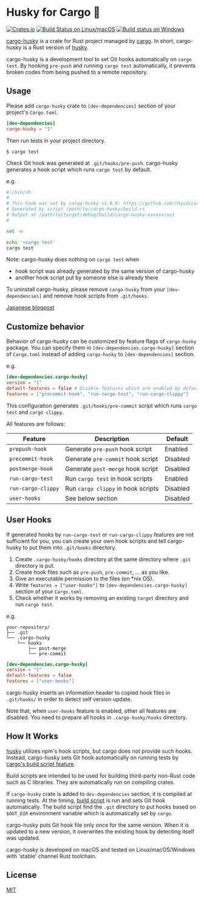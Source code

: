 Husky for Cargo :dog:
=====================
[![Crates.io][crates-io badge]][cargo-husky]
[![Build Status on Linux/macOS][travis-ci badge]][travis-ci]
[![Build status on Windows][appveyor badge]][appveyor]

[cargo-husky][] is a crate for Rust project managed by [cargo][]. In short, cargo-husky is a Rust
version of [husky][].

cargo-husky is a development tool to set Git hooks automatically on `cargo test`. By hooking `pre-push`
and running `cargo test` automatically, it prevents broken codes from being pushed to a remote
repository.


## Usage

Please add `cargo-husky` crate to `[dev-dependencies]` section of your project's `Cargo.toml`.

```toml
[dev-dependencies]
cargo-husky = "1"
```

Then run tests in your project directory.

```
$ cargo test
```

Check Git hook was generated at `.git/hooks/pre-push`.
cargo-husky generates a hook script which runs `cargo test` by default.

e.g.

```bash
#!/bin/sh
#
# This hook was set by cargo-husky v1.0.0: https://github.com/rhysd/cargo-husky#readme
# Generated by script /path/to/cargo-husky/build.rs
# Output at /path/to/target/debug/build/cargo-husky-xxxxxx/out
#

set -e

echo '+cargo test'
cargo test
```

Note: cargo-husky does nothing on `cargo test` when
- hook script was already generated by the same version of cargo-husky
- another hook script put by someone else is already there

To uninstall cargo-husky, please remove `cargo-husky` from your `[dev-dependencies]` and remove
hook scripts from `.git/hooks`.

[Japanese blogpost](https://rhysd.hatenablog.com/entry/2018/10/08/205041)


## Customize behavior

Behavior of cargo-husky can be customized by feature flags of `cargo-husky` package.
You can specify them in `[dev-dependencies.cargo-husky]` section of `Cargo.toml` instead of adding
`cargo-husky` to `[dev-dependencies]` section.

e.g.

```toml
[dev-dependencies.cargo-husky]
version = "1"
default-features = false # Disable features which are enabled by default
features = ["precommit-hook", "run-cargo-test", "run-cargo-clippy"]
```

This configuration generates `.git/hooks/pre-commit` script which runs `cargo test` and `cargo clippy`.

All features are follows:

| Feature            | Description                        | Default  |
|--------------------|------------------------------------|----------|
| `prepush-hook`     | Generate `pre-push` hook script    | Enabled  |
| `precommit-hook`   | Generate `pre-commit` hook script  | Disabled |
| `postmerge-hook`   | Generate `post-merge` hook script  | Disabled |
| `run-cargo-test`   | Run `cargo test` in hook scripts   | Enabled  |
| `run-cargo-clippy` | Run `cargo clippy` in hook scripts | Disabled |
| `user-hooks`       | See below section                  | Disabled |


## User Hooks

If generated hooks by `run-cargo-test` or `run-cargo-clippy` features are not sufficient for you,
you can create your own hook scripts and tell cargo-husky to put them into `.git/hooks` directory.

1. Create `.cargo-husky/hooks` directory at the same directory where `.git` directory is put.
2. Create hook files such as `pre-push`, `pre-commit`, ... as you like.
3. Give an executable permission to the files (on \*nix OS).
4. Write `features = ["user-hooks"]` to `[dev-dependencies.cargo-husky]` section of your `Cargo.toml`.
5. Check whether it works by removing an existing `target` directory and run `cargo test`.

e.g.

```
your-repository/
├── .git
└── .cargo-husky
    └── hooks
        ├── post-merge
        └── pre-commit
```

```toml
[dev-dependencies.cargo-husky]
version = "1"
default-features = false
features = ["user-hooks"]
```

cargo-husky inserts an information header to copied hook files in `.git/hooks/` in order to detect
self version update.

Note that, when `user-hooks` feature is enabled, other all features are disabled. You need to prepare
all hooks in `.cargo-husky/hooks` directory.


## How It Works

[husky][] utilizes npm's hook scripts, but cargo does not provide such hooks.
Instead, cargo-husky sets Git hook automatically on running tests by [cargo's build script feature][build scripts].

Build scripts are intended to be used for building third-party non-Rust code such as C libraries.
They are automatically run on compiling crates.

If `cargo-husky` crate is added to `dev-dependencies` section, it is compiled at running tests.
At the timing, [build script](./build.rs) is run and sets Git hook automatically.
The build script find the `.git` directory to put hooks based on `$OUT_DIR` environment variable
which is automatically set by `cargo`.

cargo-husky puts Git hook file only once for the same version. When it is updated to a new version,
it overwrites the existing hook by detecting itself was updated.

cargo-husky is developed on macOS and tested on Linux/macOS/Windows with 'stable' channel Rust toolchain.

## License

[MIT](./LICENSE.txt)

[cargo-husky]: https://crates.io/crates/cargo-husky
[cargo]: https://github.com/rust-lang/cargo
[husky]: https://github.com/typicode/husky
[build scripts]: https://doc.rust-lang.org/cargo/reference/build-scripts.html
[travis-ci badge]: https://travis-ci.org/rhysd/cargo-husky.svg?branch=master
[travis-ci]: https://travis-ci.org/rhysd/cargo-husky
[appveyor badge]: https://ci.appveyor.com/api/projects/status/whby8hq44tf9bob4/branch/master?svg=true
[appveyor]: https://ci.appveyor.com/project/rhysd/cargo-husky/branch/master
[crates-io badge]: https://img.shields.io/crates/v/cargo-husky.svg
